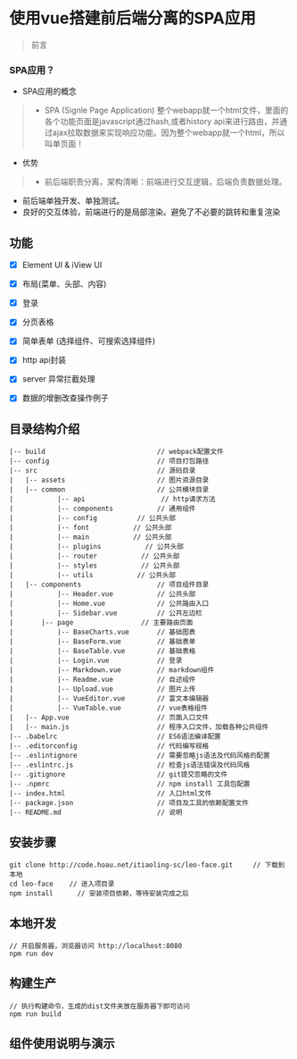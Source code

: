 # 使用vue搭建前后端分离的SPA应用

> 前言

### SPA应用？

- SPA应用的概念
> - SPA (Signle Page Application) 整个webapp就一个html文件，里面的各个功能页面是javascript通过hash,或者history api来进行路由，并通过ajax拉取数据来实现响应功能。因为整个webapp就一个html，所以叫单页面！

- 优势
> - 前后端职责分离，架构清晰：前端进行交互逻辑，后端负责数据处理。
  - 前后端单独开发、单独测试。
  - 良好的交互体验，前端进行的是局部渲染。避免了不必要的跳转和重复渲染

## 功能 ##
- [x] Element UI & iView UI
- [x] 布局(菜单、头部、内容)
- [x] 登录
- [x] 分页表格
- [x] 简单表单 (选择组件、可搜索选择组件)
- [x] http api封装
- [x] server 异常拦截处理
- [x] 数据的增删改查操作例子


## 目录结构介绍 ##

	|-- build                            // webpack配置文件
	|-- config                           // 项目打包路径
	|-- src                              // 源码目录
	|   |-- assets                       // 图片资源目录
	|   |-- common                       // 公共模块目录
	|           |-- api           	      // http请求方法
	|           |-- components           // 通用组件
	|           |-- config          // 公共头部
	|           |-- font           // 公共头部
	|           |-- main           // 公共头部
	|           |-- plugins           // 公共头部
	|           |-- router           // 公共头部
	|           |-- styles           // 公共头部
	|           |-- utils           // 公共头部
	|   |-- components                   // 项目组件目录
	|           |-- Header.vue           // 公共头部
	|           |-- Home.vue             // 公共路由入口
	|           |-- Sidebar.vue          // 公共左边栏
	|	    |-- page                 // 主要路由页面
	|           |-- BaseCharts.vue       // 基础图表
	|           |-- BaseForm.vue         // 基础表单
	|           |-- BaseTable.vue        // 基础表格
	|           |-- Login.vue          	 // 登录
	|           |-- Markdown.vue         // markdown组件
	|           |-- Readme.vue           // 自述组件
	|           |-- Upload.vue           // 图片上传
	|           |-- VueEditor.vue        // 富文本编辑器
	|           |-- VueTable.vue         // vue表格组件
	|   |-- App.vue                      // 页面入口文件
	|   |-- main.js                      // 程序入口文件，加载各种公共组件
	|-- .babelrc                         // ES6语法编译配置
	|-- .editorconfig                    // 代码编写规格
	|-- .eslintignore                    // 需要忽略js语法及代码风格的配置
	|-- .eslintrc.js                     // 检查js语法错误及代码风格
	|-- .gitignore                       // git提交忽略的文件
	|-- .npmrc                           // npm install 工具包配置
	|-- index.html                       // 入口html文件
	|-- package.json                     // 项目及工具的依赖配置文件
	|-- README.md                        // 说明





## 安装步骤 ##

	git clone http://code.hoau.net/itiaoling-sc/leo-face.git     // 下载到本地
	cd leo-face    // 进入项目录
	npm install      // 安装项目依赖，等待安装完成之后

## 本地开发 ##

	// 开启服务器，浏览器访问 http://localhost:8080
	npm run dev

## 构建生产 ##

	// 执行构建命令，生成的dist文件夹放在服务器下即可访问
	npm run build

## 组件使用说明与演示 ##